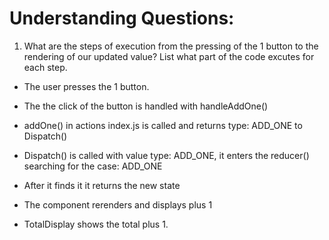 # Understanding Questions:

1. What are the steps of execution from the pressing of the 1 button to the rendering of our updated value? List what part of the code excutes for each step.

- The user presses the 1 button.
- The the click of the button is handled with handleAddOne()
- addOne() in actions index.js is called and returns type: ADD_ONE to Dispatch()
- Dispatch() is called with value type: ADD_ONE, it enters the reducer() searching for the case: ADD_ONE
- After it finds it it returns the new state
- The component rerenders and displays plus 1

- TotalDisplay shows the total plus 1.
